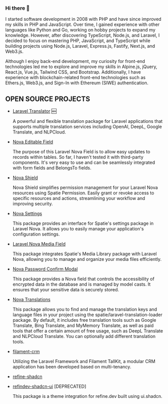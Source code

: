 ### Hi there 👋

I started software development in 2008 with PHP and have since improved my skills in PHP and JavaScript. Over time, I gained experience with other languages like Python and Go, working on hobby projects to expand my knowledge. However, after discovering TypeScript, Node.js, and Laravel, I decided to focus on mastering PHP, JavaScript, and TypeScript while building projects using Node.js, Laravel, Express.js, Fastify, Next.js, and Web3.js.

Although I enjoy back-end development, my curiosity for front-end technologies led me to explore and improve my skills in Alpine.js, jQuery, React.js, Vue.js, Tailwind CSS, and Bootstrap. Additionally, I have experience with blockchain-related front-end technologies such as Ethers.js, Web3.js, and Sign-In with Ethereum (SIWE) authentication.



## OPEN SOURCE PROJECTS
* [Laravel Translator](https://github.com/ferdiunal/laravel-tratnslator) 🆕 
  
    A powerful and flexible translation package for Laravel applications that supports multiple translation services including OpenAI, DeepL, Google Translate, and NLPCloud.
  
* [Nova Editable Field](https://github.com/ferdiunal/nova-editable-field)

    The purpose of this Laravel Nova Field is to allow easy updates to records within tables. So far, I haven't tested it with third-party components. It's very easy to use and can be seamlessly integrated with form fields and BelongsTo fields.

* [Nova Shield](https://github.com/ferdiunal/nova-shield)

    Nova Shield simplifies permission management for your Laravel Nova resources using Spatie Permission. Easily grant or revoke access to specific resources and actions, streamlining your workflow and improving security.

* [Nova Settings](https://github.com/ferdiunal/nova-settings)

    This package provides an interface for Spatie's settings package in Laravel Nova. It allows you to easily manage your application's configuration settings.
  
* [Laravel Nova Media Field](https://github.com/ferdiunal/laravel-nova-media-field)

    This package integrates Spatie's Media Library package with Laravel Nova, allowing you to manage and organize your media files efficiently.
  
* [Nova Password Confirm Modal](https://github.com/ferdiunal/nova-password-confirm-modal)
    
    This package provides a Nova field that controls the accessibility of encrypted data in the database and is managed by model casts. It ensures that your sensitive data is securely stored.
* [Nova Translations](https://github.com/ferdiunal/nova-translations)

  This package allows you to find and manage the translation keys and language files in your project using the spatie/laravel-translation-loader package. By default, it includes free translation tools such as Google Translate, Bing Translate, and MyMemory Translate, as well as paid tools that offer a certain amount of free usage, such as DeepL Translate and NLPCloud Translate. You can optionally add different translation tools.

* [filament-crm](https://github.com/ferdiunal/filament-crm)
  
  Utilizing the Laravel Framework and Filament TallKit, a modular CRM application has been developed based on multi-tenancy.
  
* [refine-shadcn](https://github.com/ferdiunal/refine-shadcn) 
* [refindev-shadcn-ui](https://github.com/ferdiunal/refinedev-shadcn-ui) [DEPRECATED]
  
  This package is a theme integration for refine.dev built using ui.shadcn.
